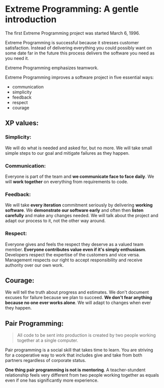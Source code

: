 # Extreme Programming: A gentle introduction

The first Extreme Programming project was started March 6, 1996.

Extreme Programming is successful because it stresses customer satisfaction. Instead of delivering everything you could possibly want on some date far in the future this process delivers the software you need as you need it.

Extreme Programming emphasizes teamwork.

Extreme Programming improves a software project in five essential ways:
  * communication
  * simplicity
  * feedback
  * respect
  * courage

## XP values:

### Simplicity:
We will do what is needed and asked for, but no more.
We will take small simple steps to our goal and mitigate failures as they happen.

### Communication:
Everyone is part of the team and **we communicate face to face daily**.
We will **work together** on everything from requirements to code.


### Feedback:
We will take **every iteration** commitment seriously by delivering **working software**.
We **demonstrate our software early** and often then **listen carefully** and make any changes needed.
We will talk about the project and adapt our process to it, not the other way around.

### Respect:
Everyone gives and feels the respect they deserve as a valued team member.
**Everyone contributes value even if it's simply enthusiasm**.
Developers respect the expertise of the customers and vice versa.
Management respects our right to accept responsibility and receive authority over our own work.

## Courage:
We will tell the truth about progress and estimates.
We don't document excuses for failure because we plan to succeed.
**We don't fear anything because no one ever works alone**.
We will adapt to changes when ever they happen.

## Pair Programming:
>All code to be sent into production is created by two people working together at a single computer.

Pair programming is a social skill that takes time to learn. You are striving for a cooperative way to work that includes give and take from both partners regardless of corporate status.

**One thing pair programming is not is mentoring**. A teacher-stundent relationship feels very different from two people working together as equals even if one has significantly more experience.
